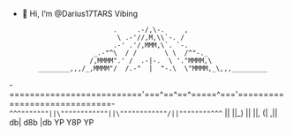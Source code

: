 - 👋 Hi, I’m @Darius17TARS
Vibing

                             .     .-/,\-.     ,
                              \ .-'//,M,\\`-. /
                             .-' .'/,MMM,\`. `-.
                        _.-"^\  / /       \ \  /^"-._
                       /,MMMM".' /  .-|-.  \ '."MMMM,\
          ________,,,/_,MMMM"/  /.-"  |  "-.\  \"MMMM,_\,,,_________
 -=========================='===^==^==^=====^==='=============================-
          ``^^^"""""""||\""""""""""""||\""""""""""""/||""""""""^^^``
                      ||             ||_)            ||
                      ||,            (|             ,||
                      db|            d8b            |db
                      YP             Y8P             YP
